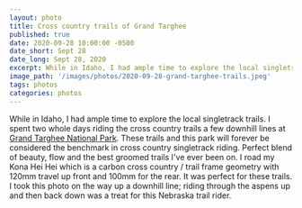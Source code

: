 ```yaml
---
layout: photo
title: Cross country trails of Grand Targhee
published: true
date: 2020-09-28 10:00:00 -0500
date_short: Sept 28
date_long: Sept 28, 2020
excerpt: While in Idaho, I had ample time to explore the local singletrack trails.
image_path: '/images/photos/2020-09-28-grand-targhee-trails.jpeg'
tags: photos
categories: photos
---
```


While in Idaho, I had ample time to explore the local singletrack trails.  I spent two whole days riding the cross country trails a few downhill lines at [Grand Targhee National Park](https://www.trailforks.com/region/grand-targhee-resort/).  These trails and this park will forever be considered the benchmark in cross country singletrack riding.  Perfect blend of beauty, flow and the best groomed trails I've ever been on.  I road my Kona Hei Hei which is a carbon cross country / trail frame geometry with 120mm travel up front and 100mm for the rear.  It was perfect for these trails.  I took this photo on the way up a downhill line; riding through the aspens up and then back down was a treat for this Nebraska trail rider.
